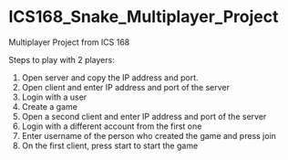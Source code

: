 # ICS168_Snake_Multiplayer_Project
Multiplayer Project from ICS 168

Steps to play with 2 players:
1. Open server and copy the IP address and port.
2. Open client and enter IP address and port of the server
3. Login with a user
4. Create a game
5. Open a second client and enter IP address and port of the server
6. Login with a different account from the first one
7. Enter username of the person who created the game and press join
8. On the first client, press start to start the game